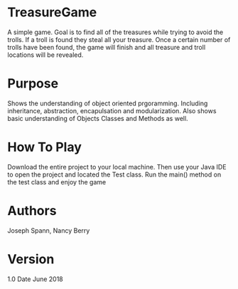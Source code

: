 # TreasureGame
A simple game. Goal is to find all of the treasures while trying to avoid the trolls. If a troll is found they steal all your treasure. 
Once a certain number of trolls have been found, the game will finish and all treasure and troll locations will be revealed. 

# Purpose
Shows the understanding of object oriented prgoramming. 
Including inheritance, abstraction, encapulsation and modularization.
Also shows basic understanding of Objects Classes and Methods as well. 

# How To Play

Download the entire project to your local machine. Then use your Java IDE to open the project and located the Test class. 
Run the main() method on the test class and enjoy the game

# Authors
Joseph Spann, Nancy Berry

# Version 
1.0 Date June 2018

